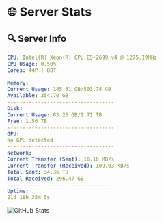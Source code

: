 # 🌐 Server Stats
## 🔍 Server Info
```yaml
CPU: Intel(R) Xeon(R) CPU E5-2699 v4 @ 1275.19MHz
CPU Usage: 0.50%
Cores: 44P | 88T
-----------------------------------
Memory:
Current Usage: 145.61 GB/503.74 GB
Available: 354.70 GB
-----------------------------------
Disk:
Current Usage: 63.26 GB/1.71 TB
Free: 1.56 TB
-----------------------------------
GPU:
No GPU detected
-----------------------------------
Network:
Current Transfer (Sent): 16.16 MB/s
Current Transfer (Received): 109.03 KB/s
Total Sent: 34.36 TB
Total Received: 296.47 GB
-----------------------------------
Uptime:
21d 18h 35m 5s
```
![GitHub Stats](https://img.shields.io/badge/Updated-2025-03-29_15:57:54-blue)